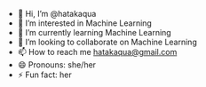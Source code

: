 - 👋 Hi, I’m @hatakaqua
- 👀 I’m interested in Machine Learning
- 🌱 I’m currently learning Machine Learning
- 💞️ I’m looking to collaborate on Machine Learning
- 📫 How to reach me hatakaqua@gmail.com
- 😄 Pronouns: she/her
- ⚡ Fun fact: her

<!---
hatakaqua/hatakaqua is a ✨ special ✨ repository because its `README.md` (this file) appears on your GitHub profile.
You can click the Preview link to take a look at your changes.
--->
